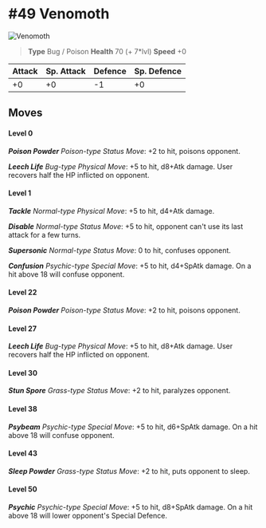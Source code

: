 # #49 Venomoth


![Venomoth](https://img.pokemondb.net/sprites/home/normal/1x/venomoth.png)

> **Type** Bug / Poison
> **Health** 70 (+ 7\*lvl)
> **Speed** +0

| Attack | Sp. Attack | Defence | Sp. Defence |
| ------ | ---------- | ------- | ----------- |
| +0 | +0 | -1 | +0 |

## Moves
#### Level 0

***Poison Powder** Poison-type Status Move*: +2 to hit, poisons opponent.

***Leech Life** Bug-type Physical Move*: +5 to hit, d8+Atk damage. User recovers half the HP inflicted on opponent.
#### Level 1

***Tackle** Normal-type Physical Move*: +5 to hit, d4+Atk damage. 

***Disable** Normal-type Status Move*: +5 to hit, opponent can't use its last attack for a few turns.

***Supersonic** Normal-type Status Move*: 0 to hit, confuses opponent.

***Confusion** Psychic-type Special Move*: +5 to hit, d4+SpAtk damage. On a hit above 18 will confuse opponent.
#### Level 22

***Poison Powder** Poison-type Status Move*: +2 to hit, poisons opponent.
#### Level 27

***Leech Life** Bug-type Physical Move*: +5 to hit, d8+Atk damage. User recovers half the HP inflicted on opponent.
#### Level 30

***Stun Spore** Grass-type Status Move*: +2 to hit, paralyzes opponent.
#### Level 38

***Psybeam** Psychic-type Special Move*: +5 to hit, d6+SpAtk damage. On a hit above 18 will confuse opponent.
#### Level 43

***Sleep Powder** Grass-type Status Move*: +2 to hit, puts opponent to sleep.
#### Level 50

***Psychic** Psychic-type Special Move*: +5 to hit, d8+SpAtk damage. On a hit above 18 will lower opponent's Special Defence.

